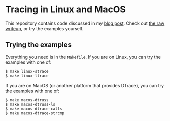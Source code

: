 # Tracing in Linux and MacOS

This repository contains code discussed in my 
[blog post](https://blog.xfbs.net/tracing-linux-macos).
Check out [the raw writeup](tracing-linux-macos.md), or try the examples
yourself.

## Trying the examples

Everything you need is in the `Makefile`. If you are on Linux, you can try the
examples with one of:

    $ make linux-strace
    $ make linux-ltrace

If you are on MacOS (or another platform that provides DTrace), you can try the
examples with one of:

    $ make macos-dtruss
    $ make macos-dtruss-ls
    $ make macos-dtrace-calls
    $ make macos-dtrace-strcmp

